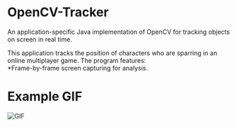# OpenCV-Tracker
An application-specific Java implementation of OpenCV for tracking objects on screen in real time.


This application tracks the position of characters who are sparring in an online multiplayer game.
The program features:<br>
*Frame-by-frame screen capturing for analysis.


# Example GIF
![GIF](https://thumbs.gfycat.com/QuarterlyElasticHuemul-size_restricted.gif)
